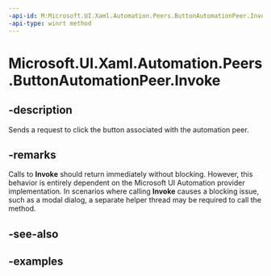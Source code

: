 ```yaml
---
-api-id: M:Microsoft.UI.Xaml.Automation.Peers.ButtonAutomationPeer.Invoke
-api-type: winrt method
---
```


<!-- Method syntax.
public void ButtonAutomationPeer.Invoke()
-->

# Microsoft.UI.Xaml.Automation.Peers.ButtonAutomationPeer.Invoke


## -description

Sends a request to click the button associated with the automation peer.

## -remarks

Calls to **Invoke** should return immediately without blocking. However, this behavior is entirely dependent on the Microsoft UI Automation provider implementation. In scenarios where calling **Invoke** causes a blocking issue, such as a modal dialog, a separate helper thread may be required to call the method.

## -see-also

## -examples

